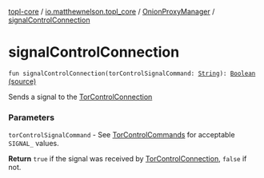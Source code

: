 [topl-core](../../index.md) / [io.matthewnelson.topl_core](../index.md) / [OnionProxyManager](index.md) / [signalControlConnection](./signal-control-connection.md)

# signalControlConnection

`fun signalControlConnection(torControlSignalCommand: `[`String`](https://kotlinlang.org/api/latest/jvm/stdlib/kotlin/-string/index.html)`): `[`Boolean`](https://kotlinlang.org/api/latest/jvm/stdlib/kotlin/-boolean/index.html) [(source)](https://github.com/05nelsonm/TorOnionProxyLibrary-Android/blob/master/topl-core/src/main/java/io/matthewnelson/topl_core/OnionProxyManager.kt#L922)

Sends a signal to the  [TorControlConnection](#)

### Parameters

`torControlSignalCommand` - See [TorControlCommands](#) for acceptable `SIGNAL_` values.

**Return**
`true` if the signal was received by [TorControlConnection](#), `false` if not.

